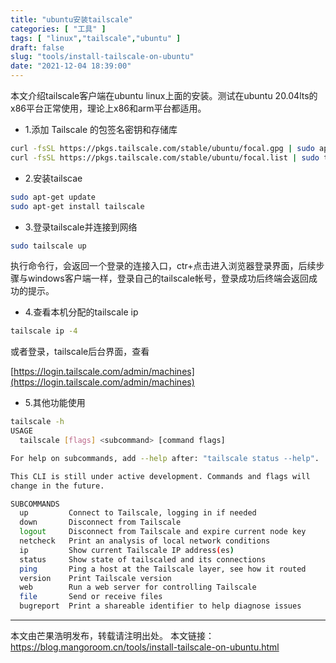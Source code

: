 ```yaml
---
title: "ubuntu安装tailscale"
categories: [ "工具" ]
tags: [ "linux","tailscale","ubuntu" ]
draft: false
slug: "tools/install-tailscale-on-ubuntu"
date: "2021-12-04 18:39:00"
---
```


本文介绍tailscale客户端在ubuntu linux上面的安装。测试在ubuntu 20.04lts的x86平台正常使用，理论上x86和arm平台都适用。

- 1.添加 Tailscale 的包签名密钥和存储库

```bash
curl -fsSL https://pkgs.tailscale.com/stable/ubuntu/focal.gpg | sudo apt-key add -
curl -fsSL https://pkgs.tailscale.com/stable/ubuntu/focal.list | sudo tee /etc/apt/sources.list.d/tailscale.list
```

- 2.安装tailscae

```bash
sudo apt-get update
sudo apt-get install tailscale
```

- 3.登录tailscale并连接到网络

```bash
sudo tailscale up
```
执行命令行，会返回一个登录的连接入口，ctr+点击进入浏览器登录界面，后续步骤与windows客户端一样，登录自己的tailscale帐号，登录成功后终端会返回成功的提示。

- 4.查看本机分配的tailscale ip 

```bash
tailscale ip -4
```

或者登录，tailscale后台界面，查看

[https://login.tailscale.com/admin/machines](https://login.tailscale.com/admin/machines)

- 5.其他功能使用


```bash
tailscale -h
USAGE
  tailscale [flags] <subcommand> [command flags]

For help on subcommands, add --help after: "tailscale status --help".

This CLI is still under active development. Commands and flags will
change in the future.

SUBCOMMANDS
  up         Connect to Tailscale, logging in if needed
  down       Disconnect from Tailscale
  logout     Disconnect from Tailscale and expire current node key
  netcheck   Print an analysis of local network conditions
  ip         Show current Tailscale IP address(es)
  status     Show state of tailscaled and its connections
  ping       Ping a host at the Tailscale layer, see how it routed
  version    Print Tailscale version
  web        Run a web server for controlling Tailscale
  file       Send or receive files
  bugreport  Print a shareable identifier to help diagnose issues
```

----

本文由芒果浩明发布，转载请注明出处。
本文链接：https://blog.mangoroom.cn/tools/install-tailscale-on-ubuntu.html

